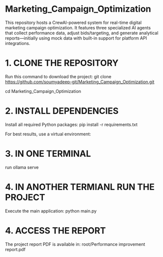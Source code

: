 # Marketing_Campaign_Optimization
This repository hosts a CrewAI-powered system for real-time digital marketing campaign optimization. It features three specialized AI agents that collect performance data, adjust bids/targeting, and generate analytical reports—initially using mock data with built-in support for platform API integrations.

# 1. CLONE THE REPOSITORY
Run this command to download the project:
git clone https://github.com/soumyadeep-git/Marketing_Campaign_Optimization.git

cd Marketing_Campaign_Optimization

# 2. INSTALL DEPENDENCIES
Install all required Python packages:
pip install -r requirements.txt

For best results, use a virtual environment:

# 3. IN ONE TERMINAL
run ollama serve

# 4. IN ANOTHER TERMIANL RUN THE PROJECT
Execute the main application:
python main.py

# 4. ACCESS THE REPORT
The project report PDF is available in:
root/Performance improvement report.pdf
